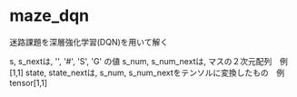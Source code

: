 # maze_dqn
迷路課題を深層強化学習(DQN)を用いて解く

s, s_nextは, '', '#', 'S', 'G' の値
s_num, s_num_nextは, マスの２次元配列　例　[1,1]
state, state_nextは, s_num, s_num_nextをテンソルに変換したもの　例 tensor[1,1]
